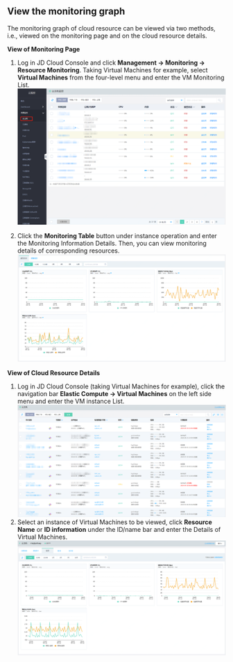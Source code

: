 ## View the monitoring graph
The monitoring graph of cloud resource can be viewed via two methods, i.e., viewed on the monitoring page and on the cloud resource details.  

**View of Monitoring Page**  
1. Log in JD Cloud Console and click **Management -> Monitoring -> Resource Monitoring**. Taking Virtual Machines for example, select **Virtual Machines** from the four-level menu and enter the VM Monitoring List.
![云主机监控](../../../../image/Cloud-Monitor/1-zylb.png)  

2. Click the **Monitoring Table** button under instance operation and enter the Monitoring Information Details. Then, you can view monitoring details of corresponding resources.  
![监控详情](../../../../image/Cloud-Monitor/1-zylb-jkt.png)  

**View of Cloud Resource Details**
1. Log in JD Cloud Console (taking Virtual Machines for example), click the navigation bar **Elastic Compute -> Virtual Machines** on the left side menu and enter the VM instance List.  
![资源实例列表](../../../../image/Cloud-Monitor/11-yzylb.png)
2. Select an instance of Virtual Machines to be viewed, click **Resource Name** or **ID information** under the ID/name bar and enter the Details of Virtual Machines.  
![监控详情](../../../../image/Cloud-Monitor/11-yzy-xq.png)  







   
   
   

